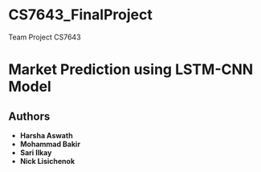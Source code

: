 # CS7643_FinalProject

Team Project CS7643

# Market Prediction using LSTM-CNN Model

## Authors

* **Harsha Aswath**
* **Mohammad Bakir**
* **Sari Ilkay**
* **Nick Lisichenok**
